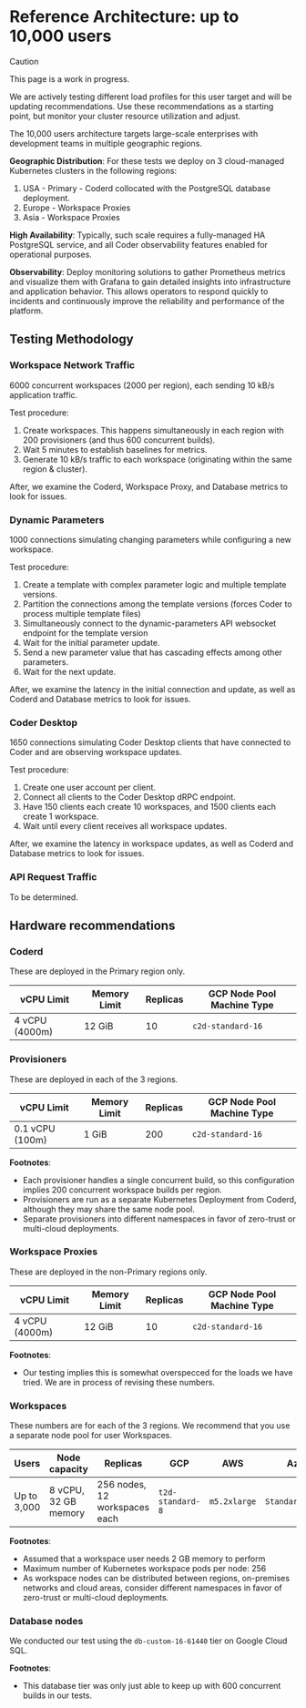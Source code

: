 # Reference Architecture: up to 10,000 users

> [!CAUTION]
> This page is a work in progress.
>
> We are actively testing different load profiles for this user target and will be updating
> recommendations. Use these recommendations as a starting point, but monitor your cluster resource
> utilization and adjust.

The 10,000 users architecture targets large-scale enterprises with development
teams in multiple geographic regions.

**Geographic Distribution**: For these tests we deploy on 3 cloud-managed Kubernetes clusters in
the following regions:

1. USA - Primary - Coderd collocated with the PostgreSQL database deployment.
2. Europe - Workspace Proxies
3. Asia - Workspace Proxies

**High Availability**: Typically, such scale requires a fully-managed HA
PostgreSQL service, and all Coder observability features enabled for operational
purposes.

**Observability**: Deploy monitoring solutions to gather Prometheus metrics and
visualize them with Grafana to gain detailed insights into infrastructure and
application behavior. This allows operators to respond quickly to incidents and
continuously improve the reliability and performance of the platform.

## Testing Methodology

### Workspace Network Traffic

6000 concurrent workspaces (2000 per region), each sending 10 kB/s application traffic.

Test procedure:

1. Create workspaces. This happens simultaneously in each region with 200 provisioners (and thus 600 concurrent builds).
2. Wait 5 minutes to establish baselines for metrics.
3. Generate 10 kB/s traffic to each workspace (originating within the same region & cluster).

After, we examine the Coderd, Workspace Proxy, and Database metrics to look for issues.

### Dynamic Parameters

1000 connections simulating changing parameters while configuring a new workspace.

Test procedure:

1. Create a template with complex parameter logic and multiple template versions.
1. Partition the connections among the template versions (forces Coder to process multiple template files)
1. Simultaneously connect to the dynamic-parameters API websocket endpoint for the template version
1. Wait for the initial parameter update.
1. Send a new parameter value that has cascading effects among other parameters.
1. Wait for the next update.

After, we examine the latency in the initial connection and update, as well as Coderd and Database metrics to look for
issues.

### Coder Desktop

1650 connections simulating Coder Desktop clients that have connected to Coder
and are observing workspace updates.

Test procedure:

1. Create one user account per client.
1. Connect all clients to the Coder Desktop dRPC endpoint.
1. Have 150 clients each create 10 workspaces, and 1500 clients each create 1 workspace.
1. Wait until every client receives all workspace updates.

After, we examine the latency in workspace updates, as well as Coderd and Database metrics to look for
issues.

### API Request Traffic

To be determined.

## Hardware recommendations

### Coderd

These are deployed in the Primary region only.

| vCPU Limit     | Memory Limit | Replicas | GCP Node Pool Machine Type |
|----------------|--------------|----------|----------------------------|
| 4 vCPU (4000m) | 12 GiB       | 10       | `c2d-standard-16`          |

### Provisioners

These are deployed in each of the 3 regions.

| vCPU Limit      | Memory Limit | Replicas | GCP Node Pool Machine Type |
|-----------------|--------------|----------|----------------------------|
| 0.1 vCPU (100m) | 1 GiB        | 200      | `c2d-standard-16`          |

**Footnotes**:

- Each provisioner handles a single concurrent build, so this configuration implies 200 concurrent
  workspace builds per region.
- Provisioners are run as a separate Kubernetes Deployment from Coderd, although they may
  share the same node pool.
- Separate provisioners into different namespaces in favor of zero-trust or
  multi-cloud deployments.

### Workspace Proxies

These are deployed in the non-Primary regions only.

| vCPU Limit     | Memory Limit | Replicas | GCP Node Pool Machine Type |
|----------------|--------------|----------|----------------------------|
| 4 vCPU (4000m) | 12 GiB       | 10       | `c2d-standard-16`          |

**Footnotes**:

- Our testing implies this is somewhat overspecced for the loads we have tried. We are in process of revising these numbers.

### Workspaces

These numbers are for each of the 3 regions. We recommend that you use a separate node pool for user Workspaces.

| Users       | Node capacity        | Replicas                      | GCP              | AWS          | Azure             |
|-------------|----------------------|-------------------------------|------------------|--------------|-------------------|
| Up to 3,000 | 8 vCPU, 32 GB memory | 256 nodes, 12 workspaces each | `t2d-standard-8` | `m5.2xlarge` | `Standard_D8s_v3` |

**Footnotes**:

- Assumed that a workspace user needs 2 GB memory to perform
- Maximum number of Kubernetes workspace pods per node: 256
- As workspace nodes can be distributed between regions, on-premises networks
  and cloud areas, consider different namespaces in favor of zero-trust or
  multi-cloud deployments.

### Database nodes

We conducted our test using the `db-custom-16-61440` tier on Google Cloud SQL.

**Footnotes**:

- This database tier was only just able to keep up with 600 concurrent builds in our tests.
